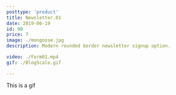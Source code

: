 ```yaml
---
posttype: 'product'
title: Newsletter.01
date: 2019-06-19
id: 90
price: 7
image: ./mongoose.jpg
description: Modern rounded border newsletter signup option.

video: ./Form01.mp4
gif: ./BlogScale.gif

---
```


This is a gif
